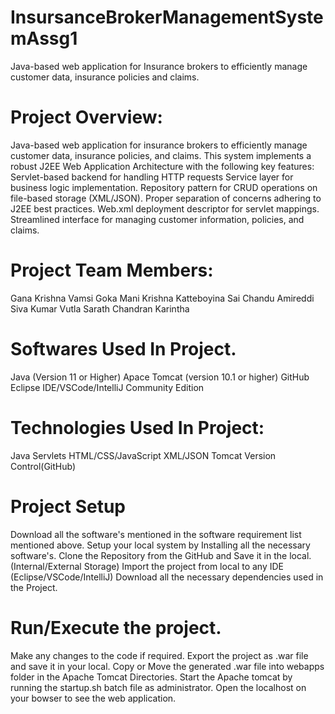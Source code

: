 # InsursanceBrokerManagementSystemAssg1
Java-based web application for Insurance brokers to efficiently manage customer data, insurance policies and claims.

# Project Overview:
Java-based web application for insurance brokers to efficiently manage customer data, insurance policies, and claims. This system implements a robust J2EE Web Application Architecture with the following key features:
Servlet-based backend for handling HTTP requests
Service layer for business logic implementation.
Repository pattern for CRUD operations on file-based storage (XML/JSON).
Proper separation of concerns adhering to J2EE best practices.
Web.xml deployment descriptor for servlet mappings.
Streamlined interface for managing customer information, policies, and claims.

# Project Team Members:
Gana Krishna Vamsi Goka
Mani Krishna Katteboyina
Sai Chandu Amireddi
Siva Kumar Vutla
Sarath Chandran Karintha

# Softwares Used In Project.
Java (Version 11 or Higher)
Apace Tomcat (version 10.1 or higher)
GitHub
Eclipse IDE/VSCode/IntelliJ Community Edition

# Technologies Used In Project:
Java Servlets
HTML/CSS/JavaScript
XML/JSON
Tomcat
Version Control(GitHub)

# Project Setup
Download all the software's mentioned in the software requirement list mentioned above.
Setup your local system by Installing all the necessary software's.
Clone the Repository from the GitHub and Save it in the local. (Internal/External Storage)
Import the project from local to any IDE (Eclipse/VSCode/IntelliJ)
Download all the necessary dependencies used in the Project.

# Run/Execute the project.
Make any changes to the code if required.
Export the project as .war file and save it in your local.
Copy or Move the generated .war file into webapps folder in the Apache Tomcat Directories.
Start the Apache tomcat by running the startup.sh batch file as administrator.
Open the localhost on your bowser to see the web application.